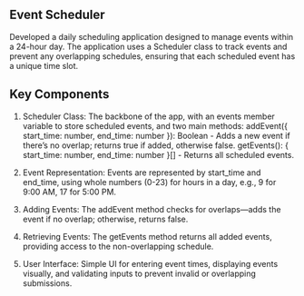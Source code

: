 ## Event Scheduler

Developed a daily scheduling application designed to manage events within a 24-hour day. The application uses a Scheduler class to track events and prevent any overlapping schedules, ensuring that each scheduled event has a unique time slot.

## Key Components

1. Scheduler Class: The backbone of the app, with an events member variable to store scheduled events, and two main methods:
addEvent({ start_time: number, end_time: number }): Boolean - Adds a new event if there’s no overlap; returns true if added, otherwise false.
getEvents(): { start_time: number, end_time: number }[] - Returns all scheduled events.

2. Event Representation: Events are represented by start_time and end_time, using whole numbers (0-23) for hours in a day, e.g., 9 for 9:00 AM, 17 for 5:00 PM.

3. Adding Events: The addEvent method checks for overlaps—adds the event if no overlap; otherwise, returns false.

4. Retrieving Events: The getEvents method returns all added events, providing access to the non-overlapping schedule.

5. User Interface: Simple UI for entering event times, displaying events visually, and validating inputs to prevent invalid or overlapping submissions.
